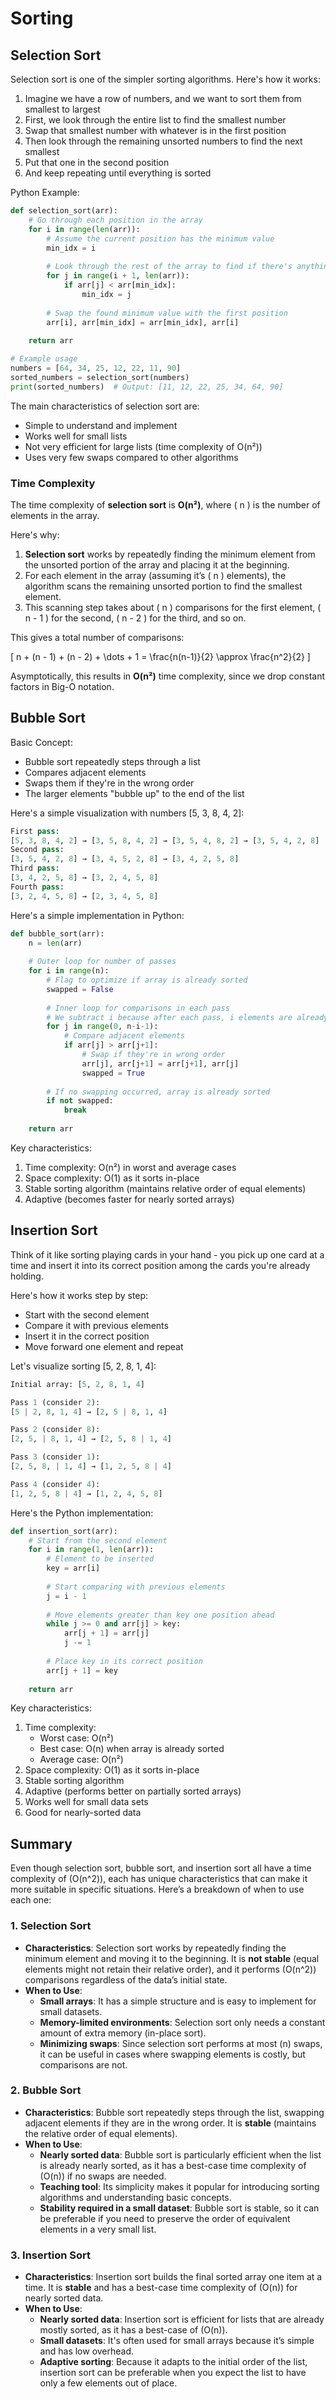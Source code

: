# Sorting

## Selection Sort

Selection sort is one of the simpler sorting algorithms. Here's how it works:

1. Imagine we have a row of numbers, and we want to sort them from smallest to largest
2. First, we look through the entire list to find the smallest number
3. Swap that smallest number with whatever is in the first position
4. Then look through the remaining unsorted numbers to find the next smallest
5. Put that one in the second position
6. And keep repeating until everything is sorted

Python Example:

```python
def selection_sort(arr):
    # Go through each position in the array
    for i in range(len(arr)):
        # Assume the current position has the minimum value
        min_idx = i
        
        # Look through the rest of the array to find if there's anything smaller
        for j in range(i + 1, len(arr)):
            if arr[j] < arr[min_idx]:
                min_idx = j
                
        # Swap the found minimum value with the first position
        arr[i], arr[min_idx] = arr[min_idx], arr[i]
    
    return arr

# Example usage
numbers = [64, 34, 25, 12, 22, 11, 90]
sorted_numbers = selection_sort(numbers)
print(sorted_numbers)  # Output: [11, 12, 22, 25, 34, 64, 90]
```

The main characteristics of selection sort are:
- Simple to understand and implement
- Works well for small lists
- Not very efficient for large lists (time complexity of O(n²))
- Uses very few swaps compared to other algorithms

### Time Complexity
The time complexity of **selection sort** is **O(n²)**, where \( n \) is the number of elements in the array. 

Here's why:

1. **Selection sort** works by repeatedly finding the minimum element from the unsorted portion of the array and placing it at the beginning.
2. For each element in the array (assuming it’s \( n \) elements), the algorithm scans the remaining unsorted portion to find the smallest element. 
3. This scanning step takes about \( n \) comparisons for the first element, \( n - 1 \) for the second, \( n - 2 \) for the third, and so on.

This gives a total number of comparisons:

\[
n + (n - 1) + (n - 2) + \dots + 1 = \frac{n(n-1)}{2} \approx \frac{n^2}{2}
\]

Asymptotically, this results in **O(n²)** time complexity, since we drop constant factors in Big-O notation.

## Bubble Sort

Basic Concept:
- Bubble sort repeatedly steps through a list
- Compares adjacent elements
- Swaps them if they're in the wrong order
- The larger elements "bubble up" to the end of the list

Here's a simple visualization with numbers [5, 3, 8, 4, 2]:

```python
First pass:
[5, 3, 8, 4, 2] → [3, 5, 8, 4, 2] → [3, 5, 4, 8, 2] → [3, 5, 4, 2, 8]
Second pass:
[3, 5, 4, 2, 8] → [3, 4, 5, 2, 8] → [3, 4, 2, 5, 8]
Third pass:
[3, 4, 2, 5, 8] → [3, 2, 4, 5, 8]
Fourth pass:
[3, 2, 4, 5, 8] → [2, 3, 4, 5, 8]
```

Here's a simple implementation in Python:

```python
def bubble_sort(arr):
    n = len(arr)
    
    # Outer loop for number of passes
    for i in range(n):
        # Flag to optimize if array is already sorted
        swapped = False
        
        # Inner loop for comparisons in each pass
        # We subtract i because after each pass, i elements are already sorted at the end
        for j in range(0, n-i-1):
            # Compare adjacent elements
            if arr[j] > arr[j+1]:
                # Swap if they're in wrong order
                arr[j], arr[j+1] = arr[j+1], arr[j]
                swapped = True
        
        # If no swapping occurred, array is already sorted
        if not swapped:
            break
    
    return arr
```

Key characteristics:
1. Time complexity: O(n²) in worst and average cases
2. Space complexity: O(1) as it sorts in-place
3. Stable sorting algorithm (maintains relative order of equal elements)
4. Adaptive (becomes faster for nearly sorted arrays)

## Insertion Sort

Think of it like sorting playing cards in your hand - you pick up one card at a time and insert it into its correct position among the cards you're already holding.

Here's how it works step by step:
- Start with the second element
- Compare it with previous elements
- Insert it in the correct position
- Move forward one element and repeat

Let's visualize sorting [5, 2, 8, 1, 4]:

```python
Initial array: [5, 2, 8, 1, 4]

Pass 1 (consider 2):
[5 | 2, 8, 1, 4] → [2, 5 | 8, 1, 4]

Pass 2 (consider 8):
[2, 5, | 8, 1, 4] → [2, 5, 8 | 1, 4]

Pass 3 (consider 1):
[2, 5, 8, | 1, 4] → [1, 2, 5, 8 | 4]

Pass 4 (consider 4):
[1, 2, 5, 8 | 4] → [1, 2, 4, 5, 8]
```

Here's the Python implementation:

```python
def insertion_sort(arr):
    # Start from the second element
    for i in range(1, len(arr)):
        # Element to be inserted
        key = arr[i]
        
        # Start comparing with previous elements
        j = i - 1
        
        # Move elements greater than key one position ahead
        while j >= 0 and arr[j] > key:
            arr[j + 1] = arr[j]
            j -= 1
        
        # Place key in its correct position
        arr[j + 1] = key
    
    return arr
```

Key characteristics:
1. Time complexity:
   - Worst case: O(n²)
   - Best case: O(n) when array is already sorted
   - Average case: O(n²)
2. Space complexity: O(1) as it sorts in-place
3. Stable sorting algorithm
4. Adaptive (performs better on partially sorted arrays)
5. Works well for small data sets
6. Good for nearly-sorted data


## Summary
Even though selection sort, bubble sort, and insertion sort all have a time complexity of \(O(n^2)\), each has unique characteristics that can make it more suitable in specific situations. Here’s a breakdown of when to use each one:

### 1. **Selection Sort**
   - **Characteristics**: Selection sort works by repeatedly finding the minimum element and moving it to the beginning. It is **not stable** (equal elements might not retain their relative order), and it performs \(O(n^2)\) comparisons regardless of the data’s initial state.
   - **When to Use**:
     - **Small arrays**: It has a simple structure and is easy to implement for small datasets.
     - **Memory-limited environments**: Selection sort only needs a constant amount of extra memory (in-place sort).
     - **Minimizing swaps**: Since selection sort performs at most \(n\) swaps, it can be useful in cases where swapping elements is costly, but comparisons are not.

### 2. **Bubble Sort**
   - **Characteristics**: Bubble sort repeatedly steps through the list, swapping adjacent elements if they are in the wrong order. It is **stable** (maintains the relative order of equal elements).
   - **When to Use**:
     - **Nearly sorted data**: Bubble sort is particularly efficient when the list is already nearly sorted, as it has a best-case time complexity of \(O(n)\) if no swaps are needed.
     - **Teaching tool**: Its simplicity makes it popular for introducing sorting algorithms and understanding basic concepts.
     - **Stability required in a small dataset**: Bubble sort is stable, so it can be preferable if you need to preserve the order of equivalent elements in a very small list.

### 3. **Insertion Sort**
   - **Characteristics**: Insertion sort builds the final sorted array one item at a time. It is **stable** and has a best-case time complexity of \(O(n)\) for nearly sorted data.
   - **When to Use**:
     - **Nearly sorted data**: Insertion sort is efficient for lists that are already mostly sorted, as it has a best-case of \(O(n)\).
     - **Small datasets**: It's often used for small arrays because it’s simple and has low overhead.
     - **Adaptive sorting**: Because it adapts to the initial order of the list, insertion sort can be preferable when you expect the list to have only a few elements out of place.
